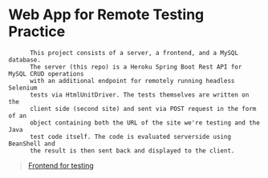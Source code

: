 # Web App for Remote Testing Practice

          This project consists of a server, a frontend, and a MySQL database.
          The server (this repo) is a Heroku Spring Boot Rest API for MySQL CRUD operations
          with an additional endpoint for remotely running headless Selenium
          tests via HtmlUnitDriver. The tests themselves are written on the
          client side (second site) and sent via POST request in the form of an
          object containing both the URL of the site we're testing and the Java
          test code itself. The code is evaluated serverside using BeanShell and
          the result is then sent back and displayed to the client.
          
> [Frontend for testing](https://ubiquitous-genie-4ee8f3.netlify.app/)






